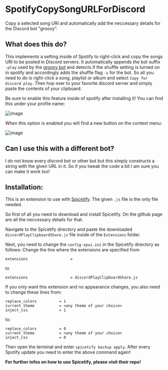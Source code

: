 # SpotifyCopySongURLForDiscord
Copy a selected song URI and automatically add the neccessary details for the Discord bot "groovy".


## What does this do?
This implements a setting inside of Spotify to right-click and copy the songs URI to be posted in Discord servers.
It automatically appends the bot suffix `-play` used by the [groovy bot](https://groovy.bot/) and detects if the shuffle setting is turned on in spotify and accordingly adds the shuffle flag `-s` for the bot. So all you need to do is right-click a song, playlist or album and select `Copy for discord play`. Then hop over to your favorite discord server and simply paste the contents of your clipboard.

Be sure to enable this feature inside of spotify after installing it!
You can find this under your profile name:

![image](https://user-images.githubusercontent.com/36928284/122121158-94c84300-ce2b-11eb-805c-ce610c3c7fbc.png)

When this option is enabled you will find a new button on the context menu:

![image](https://user-images.githubusercontent.com/36928284/122121285-ba554c80-ce2b-11eb-90e9-be5fe669897b.png)

## Can I use this with a different bot?
I do not know every discord bot or other but but this simply constructs a string with the given URL in it. So if you tweak the code a bit I am sure you can make it work too!

## Installation:
This is an extension to use with [Spicetify](https://github.com/khanhas/spicetify-cli). The given `.js` file is the only file needed.

So first of all you need to download and install Spicetify. On the github page are all the neccessary details for that.

Navigate to the Spicetify directory and paste the downloaded `discordPlayClipboardShare.js` file inside of the `Extensions` folder.

Next, you need to change the `config-xpui.ini` in the Spicetify directory as follows:
Change the line where the extensions are specified from
```
extensions                   =
```
to
```
extensions                   = discordPlayClipboardShare.js
```

If you only want this extension and no appearance changes, you also need to change these lines from:
```
replace_colors          = 1
current_theme           = <any theme of your choice>
inject_css              = 1
```
to:
```
replace_colors          = 0
current_theme           = <any theme of your choice>
inject_css              = 0
```

Then open the terminal and enter `spicetify backup apply`.
After every Spotify update you need to enter the above command again!

__For further infos on how to use Spicetify, please visit their repo!__
